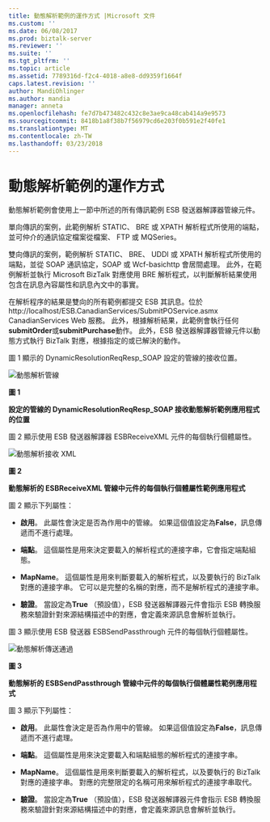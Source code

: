 ```yaml
---
title: 動態解析範例的運作方式 |Microsoft 文件
ms.custom: ''
ms.date: 06/08/2017
ms.prod: biztalk-server
ms.reviewer: ''
ms.suite: ''
ms.tgt_pltfrm: ''
ms.topic: article
ms.assetid: 7789316d-f2c4-4018-a8e8-dd9359f1664f
caps.latest.revision: ''
author: MandiOhlinger
ms.author: mandia
manager: anneta
ms.openlocfilehash: fe7d7b473482c432c8e3ae9ca48cab414a9e9573
ms.sourcegitcommit: 8418b1a8f38b7f56979cd6e203f0b591e2f40fe1
ms.translationtype: MT
ms.contentlocale: zh-TW
ms.lasthandoff: 03/23/2018
---
```

# <a name="how-the-dynamic-resolution-sample-works"></a>動態解析範例的運作方式
動態解析範例會使用上一節中所述的所有傳訊範例 ESB 發送器解譯器管線元件。  
  
 單向傳訊的案例，此範例解析 STATIC、 BRE 或 XPATH 解析程式所使用的端點，並可仲介的通訊協定檔案從檔案、 FTP 或 MQSeries。  
  
 雙向傳訊的案例，範例解析 STATIC、 BRE、 UDDI 或 XPATH 解析程式所使用的端點，並從 SOAP 通訊協定，SOAP 或 Wcf-basichttp 會居間處理。 此外，在範例解析並執行 Microsoft BizTalk 對應使用 BRE 解析程式，以判斷解析結果使用包含在訊息內容屬性和訊息內文中的事實。  
  
 在解析程序的結果是雙向的所有範例都提交 ESB 其訊息。位於 http://localhost/ESB.CanadianServices/SubmitPOService.asmx CanadianServices Web 服務。 此外，根據解析結果，此範例會執行任何**submitOrder**或**submitPurchase**動作。 此外，ESB 發送器解譯器管線元件以動態方式執行 BizTalk 對應，根據指定的或已解決的動作。  
  
 圖 1 顯示的 DynamicResolutionReqResp_SOAP 設定的管線的接收位置。  
  
 ![動態解析管線](../esb-toolkit/media/ch6-dynamicresolutionpipelines.gif "第 6 章第 DynamicResolutionPipelines")  
  
 **圖 1**  
  
 **設定的管線的 DynamicResolutionReqResp_SOAP 接收動態解析範例應用程式的位置**  
  
 圖 2 顯示使用 ESB 發送器解譯器 ESBReceiveXML 元件的每個執行個體屬性。  
  
 ![動態解析接收 XML](../esb-toolkit/media/ch6-dynamicresolutionreceivexml.gif "第 6 章第 DynamicResolutionReceiveXML")  
  
 **圖 2**  
  
 **動態解析的 ESBReceiveXML 管線中元件的每個執行個體屬性範例應用程式**  
  
 圖 2 顯示下列屬性：  
  
-   **啟用**。 此屬性會決定是否為作用中的管線。 如果這個值設定為**False**，訊息傳遞而不進行處理。  
  
-   **端點**。 這個屬性是用來決定要載入的解析程式的連接字串，它會指定端點組態。  
  
-   **MapName**。 這個屬性是用來判斷要載入的解析程式，以及要執行的 BizTalk 對應的連接字串。 它可以是完整的名稱的對應，而不是解析程式的連接字串。  
  
-   **驗證**。 當設定為**True** （預設值），ESB 發送器解譯器元件會指示 ESB 轉換服務來驗證針對來源結構描述中的對應，會定義來源訊息會解析並執行。  
  
 圖 3 顯示使用 ESB 發送器 ESBSendPassthrough 元件的每個執行個體屬性。  
  
 ![動態解析傳送通過](../esb-toolkit/media/ch6-dynamicresolutionsendpassthrough.gif "第 6 章第 DynamicResolutionSendPassthrough")  
  
 **圖 3**  
  
 **動態解析的 ESBSendPassthrough 管線中元件的每個執行個體屬性範例應用程式**  
  
 圖 3 顯示下列屬性：  
  
-   **啟用**。 此屬性會決定是否為作用中的管線。 如果這個值設定為**False**，訊息傳遞而不進行處理。  
  
-   **端點**。 這個屬性是用來決定要載入和端點組態的解析程式的連接字串。  
  
-   **MapName**。 這個屬性是用來判斷要載入的解析程式，以及要執行的 BizTalk 對應的連接字串。 對應的完整限定的名稱可用來解析程式的連接字串取代。  
  
-   **驗證**。 當設定為**True** （預設值），ESB 發送器解譯器元件會指示 ESB 轉換服務來驗證針對來源結構描述中的對應，會定義來源訊息會解析並執行。